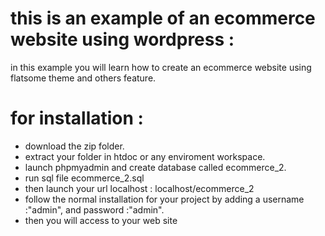 # this is an example of an ecommerce website using wordpress :

in this example you will learn how to create an ecommerce website using flatsome theme and others feature.

# for installation :


- download the zip folder.
- extract your folder in htdoc or any enviroment workspace.
- launch phpmyadmin and create database called ecommerce_2.
- run sql file ecommerce_2.sql
- then launch your url localhost : localhost/ecommerce_2
- follow the normal installation for your project by adding a username :"admin", and password :"admin".
- then you will access to your web site
